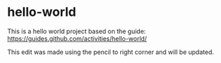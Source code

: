 # hello-world

This is a hello world project based on the guide: https://guides.github.com/activities/hello-world/

This edit was made using the pencil to right corner and will be updated.

